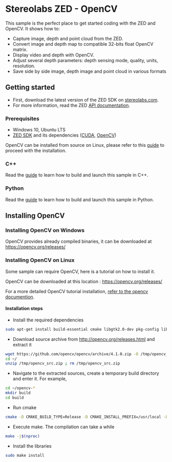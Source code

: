 # Stereolabs ZED - OpenCV

This sample is the perfect place to get started coding with the ZED and OpenCV. It shows how to:

  - Capture image, depth and point cloud from the ZED.
  - Convert image and depth map to compatible 32-bits float OpenCV matrix.
  - Display video and depth with OpenCV.
  - Adjust several depth parameters: depth sensing mode, quality, units, resolution.
  - Save side by side image, depth image and point cloud in various formats

## Getting started

- First, download the latest version of the ZED SDK on [stereolabs.com](https://www.stereolabs.com).
- For more information, read the ZED [API documentation](https://www.stereolabs.com/developers/documentation/API/).

### Prerequisites

- Windows 10, Ubuntu LTS
- [ZED SDK](https://www.stereolabs.com/developers/) and its dependencies ([CUDA](https://developer.nvidia.com/cuda-downloads), [OpenCV](https://github.com/opencv/opencv/releases))

OpenCV can be installed from source on Linux, please refer to this [guide](https://www.stereolabs.com/docs/getting-started/application-development/#building-on-linux-and-jetson) to proceed with the installation.

### C++

Read the [guide](./cpp) to learn how to build and launch this sample in C++.

### Python

Read the [guide](./python) to learn how to build and launch this sample in Python.


## Installing OpenCV

### Installing OpenCV on Windows

OpenCV provides already compiled binaries, it can be downloaded at https://opencv.org/releases/

### Installing OpenCV on Linux

Some sample can require OpenCV, here is a tutorial on how to install it.

OpenCV can be downloaded at this location : https://opencv.org/releases/

For a more detailed OpenCV tutorial installation, [refer to the opencv documention](https://docs.opencv.org/4.1.0/d7/d9f/tutorial_linux_install.html).

#### Installation steps

- Install the required dependencies

```bash
sudo apt-get install build-essential cmake libgtk2.0-dev pkg-config libavcodec-dev libavformat-dev libswscale-dev
```

- Download source archive from http://opencv.org/releases.html and extract it

```bash
wget https://github.com/opencv/opencv/archive/4.1.0.zip -O /tmp/opencv_src.zip
cd ~/
unzip /tmp/opencv_src.zip ; rm /tmp/opencv_src.zip
```

- Navigate to the extracted sources, create a temporary build directory and enter it. For example,

```bash
cd ~/opencv-*
mkdir build
cd build
```

- Run cmake

```bash
cmake -D CMAKE_BUILD_TYPE=Release -D CMAKE_INSTALL_PREFIX=/usr/local -DBUILD_TESTS=OFF -DBUILD_PERF_TESTS=OFF -DBUILD_EXAMPLES=OFF -DBUILD_JAVA=OFF -DWITH_OPENGL=ON ..
```

- Execute make. The compilation can take a while

```bash
make -j$(nproc)
```

- Install the libraries

```bash
sudo make install
```
